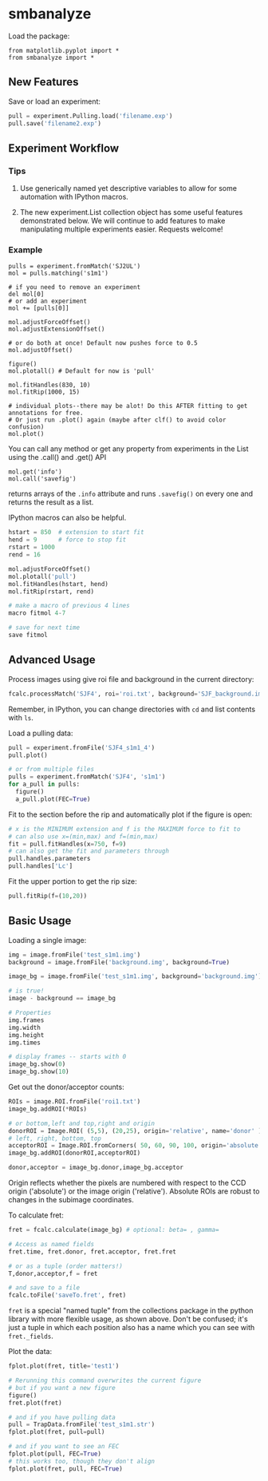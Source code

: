 # smbanalyze

Load the package:

    from matplotlib.pyplot import *
    from smbanalyze import *

## New Features

Save or load an experiment:
```python
pull = experiment.Pulling.load('filename.exp')
pull.save('filename2.exp')
```
## Experiment Workflow

### Tips

1. Use generically named yet descriptive variables to allow for some automation with IPython macros.

2. The new experiment.List collection object has some useful features demonstrated below. We will continue to add features to make manipulating multiple experiments easier. Requests welcome!

### Example

```
pulls = experiment.fromMatch('SJ2UL')
mol = pulls.matching('s1m1')

# if you need to remove an experiment
del mol[0]
# or add an experiment
mol += [pulls[0]]

mol.adjustForceOffset()
mol.adjustExtensionOffset()

# or do both at once! Default now pushes force to 0.5
mol.adjustOffset()

figure()
mol.plotall() # Default for now is 'pull'

mol.fitHandles(830, 10)
mol.fitRip(1000, 15)

# individual plots--there may be alot! Do this AFTER fitting to get annotations for free.
# Or just run .plot() again (maybe after clf() to avoid color confusion)
mol.plot()

```

You can call any method or get any property from experiments in the List using the .call() and .get() API
```
mol.get('info')
mol.call('savefig')
```
returns arrays of the `.info` attribute and runs `.savefig()` on every one and returns the result as a list.

IPython macros can also be helpful.
```python
hstart = 850  # extension to start fit
hend = 9      # force to stop fit
rstart = 1000
rend = 16

mol.adjustForceOffset()
mol.plotall('pull')
mol.fitHandles(hstart, hend)
mol.fitRip(rstart, rend)

# make a macro of previous 4 lines
macro fitmol 4-7

# save for next time
save fitmol
```

## Advanced Usage

Process images using give roi file and background in the current directory:

```python
fcalc.processMatch('SJF4', roi='roi.txt', background='SJF_background.img')
```
Remember, in IPython, you can change directories with `cd` and list contents with `ls`.

Load a pulling data:

```python
pull = experiment.fromFile('SJF4_s1m1_4')
pull.plot()

# or from multiple files
pulls = experiment.fromMatch('SJF4', 's1m1')
for a_pull in pulls:
  figure()
  a_pull.plot(FEC=True)
```

Fit to the section before the rip and automatically plot if the figure is open:
```python
# x is the MINIMUM extension and f is the MAXIMUM force to fit to
# can also use x=(min,max) and f=(min,max)
fit = pull.fitHandles(x=750, f=9)
# can also get the fit and parameters through
pull.handles.parameters
pull.handles['Lc']
```

Fit the upper portion to get the rip size:
```python
pull.fitRip(f=(10,20))
```

## Basic Usage

Loading a single image:

```python
img = image.fromFile('test_s1m1.img')
background = image.fromFile('background.img', background=True)

image_bg = image.fromFile('test_s1m1.img', background='background.img')

# is true!
image - background == image_bg

# Properties
img.frames
img.width
img.height
img.times

# display frames -- starts with 0
image_bg.show(0)
image_bg.show(10)
```

Get out the donor/acceptor counts:

```python
ROIs = image.ROI.fromFile('roi1.txt')
image_bg.addROI(*ROIs)

# or bottom,left and top,right and origin
donorROI = Image.ROI( (5,5), (20,25), origin='relative', name='donor' )
# left, right, bottom, top
acceptorROI = Image.ROI.fromCorners( 50, 60, 90, 100, origin='absolute', name='acceptor' )
image_bg.addROI(donorROI,acceptorROI)

donor,acceptor = image_bg.donor,image_bg.acceptor
```

Origin reflects whether the pixels are numbered with respect to the CCD origin ('absolute') or the image origin ('relative'). Absolute ROIs are robust to changes in the subimage coordinates.

To calculate fret:

```python
fret = fcalc.calculate(image_bg) # optional: beta= , gamma=

# Access as named fields
fret.time, fret.donor, fret.acceptor, fret.fret

# or as a tuple (order matters!)
T,donor,acceptor,f = fret

# and save to a file
fcalc.toFile('saveTo.fret', fret)
```

`fret` is a special "named tuple" from the collections package in the python library with more flexible usage, as shown above. Don't be confused; it's just a tuple in which each position also has a name which you can see with `fret._fields`.

Plot the data:

```python
fplot.plot(fret, title='test1')

# Rerunning this command overwrites the current figure
# but if you want a new figure
figure()
fret.plot(fret)

# and if you have pulling data
pull = TrapData.fromFile('test_s1m1.str')
fplot.plot(fret, pull=pull)

# and if you want to see an FEC
fplot.plot(pull, FEC=True)
# this works too, though they don't align
fplot.plot(fret, pull, FEC=True)
```
